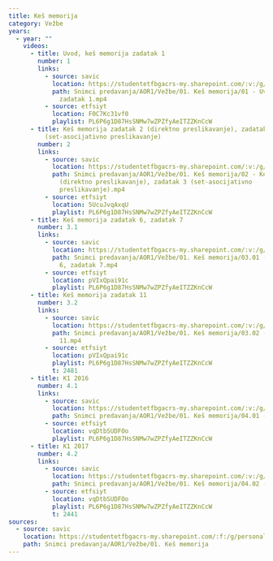 ```yaml
---
title: Keš memorija
category: Vežbe
years:
  - year: ""
    videos:
      - title: Uvod, keš memorija zadatak 1
        number: 1
        links:
          - source: savic
            location: https://studentetfbgacrs-my.sharepoint.com/:v:/g/personal/sa190595d_student_etf_bg_ac_rs/EarjItryF2JHniUW4DnVLtsBQcjFF22nO5Eqc5mgpyHe-w
            path: Snimci predavanja/AOR1/Vežbe/01. Keš memorija/01 - Uvod, keš memorija
              zadatak 1.mp4
          - source: etfsiyt
            location: F0C7Kc31vf0
            playlist: PL6P6g1D87HsSNMw7wZPZfyAeITZZKnCcW
      - title: Keš memorija zadatak 2 (direktno preslikavanje), zadatak 3
          (set-asocijativno preslikavanje)
        number: 2
        links:
          - source: savic
            location: https://studentetfbgacrs-my.sharepoint.com/:v:/g/personal/sa190595d_student_etf_bg_ac_rs/Ec60Y9mfnZNCkGEpYf4cHo8BSTFc6ULKoBt-Eb3nTEoIeg
            path: Snimci predavanja/AOR1/Vežbe/01. Keš memorija/02 - Keš memorija zadatak 2
              (direktno preslikavanje), zadatak 3 (set-asocijativno
              preslikavanje).mp4
          - source: etfsiyt
            location: 5UcuJvqAxqU
            playlist: PL6P6g1D87HsSNMw7wZPZfyAeITZZKnCcW
      - title: Keš memorija zadatak 6, zadatak 7
        number: 3.1
        links:
          - source: savic
            location: https://studentetfbgacrs-my.sharepoint.com/:v:/g/personal/sa190595d_student_etf_bg_ac_rs/ET3GmTfDeINInwh2ImTAN5kB2SFJoouSKv3evE2wULIqQA
            path: Snimci predavanja/AOR1/Vežbe/01. Keš memorija/03.01 - Keš memorija zadatak
              6, zadatak 7.mp4
          - source: etfsiyt
            location: pVIxQpai91c
            playlist: PL6P6g1D87HsSNMw7wZPZfyAeITZZKnCcW
      - title: Keš memorija zadatak 11
        number: 3.2
        links:
          - source: savic
            location: https://studentetfbgacrs-my.sharepoint.com/:v:/g/personal/sa190595d_student_etf_bg_ac_rs/EfsQ_a-lwYVAoBJJpMf3khMBhQGjWGZMoZSoLEXr6Py_pA
            path: Snimci predavanja/AOR1/Vežbe/01. Keš memorija/03.02 - Keš memorija zadatak
              11.mp4
          - source: etfsiyt
            location: pVIxQpai91c
            playlist: PL6P6g1D87HsSNMw7wZPZfyAeITZZKnCcW
            t: 2481
      - title: K1 2016
        number: 4.1
        links:
          - source: savic
            location: https://studentetfbgacrs-my.sharepoint.com/:v:/g/personal/sa190595d_student_etf_bg_ac_rs/EZe6wkrF_CxIhRTapZaVeIgBGny_ouaIrd36xiudFSNSxA
            path: Snimci predavanja/AOR1/Vežbe/01. Keš memorija/04.01 - K1 2016.mp4
          - source: etfsiyt
            location: vqDtbSUDFOo
            playlist: PL6P6g1D87HsSNMw7wZPZfyAeITZZKnCcW
      - title: K1 2017
        number: 4.2
        links:
          - source: savic
            location: https://studentetfbgacrs-my.sharepoint.com/:v:/g/personal/sa190595d_student_etf_bg_ac_rs/EYI8p8JtkvxKnv44-k5jlgcBfWECcfWKr31v8IisPslXLg
            path: Snimci predavanja/AOR1/Vežbe/01. Keš memorija/04.02 - K1 2017.mp4
          - source: etfsiyt
            location: vqDtbSUDFOo
            playlist: PL6P6g1D87HsSNMw7wZPZfyAeITZZKnCcW
            t: 2441
sources:
  - source: savic
    location: https://studentetfbgacrs-my.sharepoint.com/:f:/g/personal/sa190595d_student_etf_bg_ac_rs/Ei0RqQXDlyFFvloDmQJSzG4BwruS68lx7JD1718AwqkLBw
    path: Snimci predavanja/AOR1/Vežbe/01. Keš memorija
---
```



